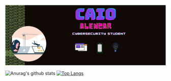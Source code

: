 <img src="git.png"> 

![Anurag's github stats](https://github-readme-stats.vercel.app/api?username=caio-alencar&show_icons=true&theme=radical)
[![Top Langs](https://github-readme-stats.vercel.app/api/top-langs/?username=caio-alencar&layout=compact&theme=radical)](https://github.com/anuraghazra/github-readme-stats)

